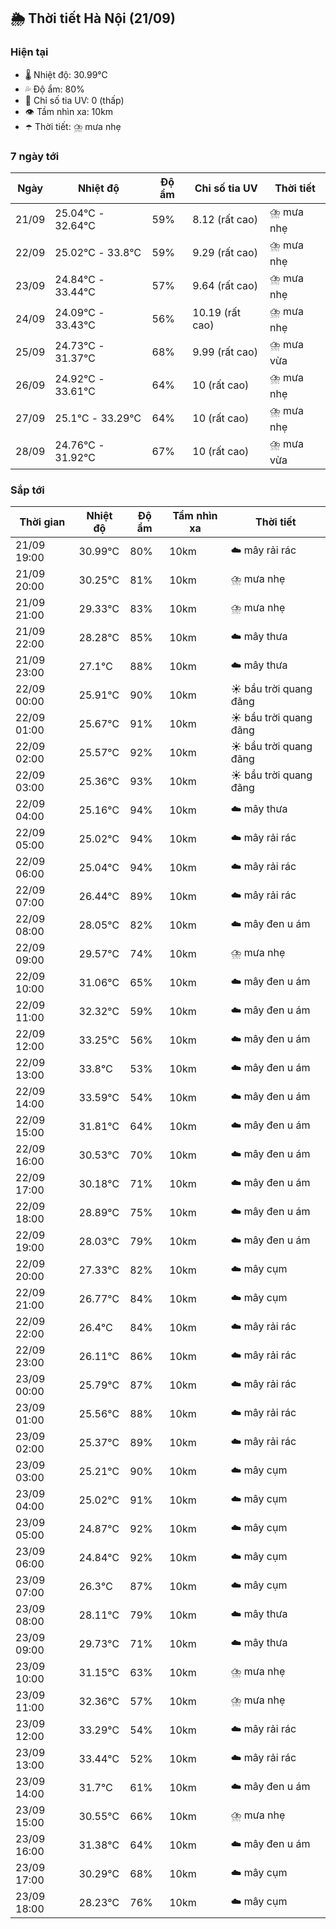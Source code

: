 ## 🌦️ Thời tiết Hà Nội (21/09)

### Hiện tại

- 🌡️ Nhiệt độ: 30.99℃
- 💦 Độ ẩm: 80%
- 🌟 Chỉ số tia UV: 0 (thấp)
- 👁️ Tầm nhìn xa: 10km
- ☂️ Thời tiết: ⛈️ mưa nhẹ

### 7 ngày tới

| Ngày | Nhiệt độ | Độ ẩm | Chỉ số tia UV | Thời tiết |
| --- | --- | --- | --- | --- |
| 21/09 | 25.04℃ - 32.64℃ | 59% | 8.12 (rất cao) | ⛈️ mưa nhẹ |
| 22/09 | 25.02℃ - 33.8℃ | 59% | 9.29 (rất cao) | ⛈️ mưa nhẹ |
| 23/09 | 24.84℃ - 33.44℃ | 57% | 9.64 (rất cao) | ⛈️ mưa nhẹ |
| 24/09 | 24.09℃ - 33.43℃ | 56% | 10.19 (rất cao) | ⛈️ mưa nhẹ |
| 25/09 | 24.73℃ - 31.37℃ | 68% | 9.99 (rất cao) | ⛈️ mưa vừa |
| 26/09 | 24.92℃ - 33.61℃ | 64% | 10 (rất cao) | ⛈️ mưa nhẹ |
| 27/09 | 25.1℃ - 33.29℃ | 64% | 10 (rất cao) | ⛈️ mưa nhẹ |
| 28/09 | 24.76℃ - 31.92℃ | 67% | 10 (rất cao) | ⛈️ mưa vừa |

### Sắp tới

| Thời gian | Nhiệt độ | Độ ẩm | Tầm nhìn xa | Thời tiết |
| --- | --- | --- | --- | --- |
| 21/09 19:00 | 30.99℃ | 80% | 10km | ☁️ mây rải rác |
| 21/09 20:00 | 30.25℃ | 81% | 10km | ⛈️ mưa nhẹ |
| 21/09 21:00 | 29.33℃ | 83% | 10km | ⛈️ mưa nhẹ |
| 21/09 22:00 | 28.28℃ | 85% | 10km | ☁️ mây thưa |
| 21/09 23:00 | 27.1℃ | 88% | 10km | ☁️ mây thưa |
| 22/09 00:00 | 25.91℃ | 90% | 10km | ☀️ bầu trời quang đãng |
| 22/09 01:00 | 25.67℃ | 91% | 10km | ☀️ bầu trời quang đãng |
| 22/09 02:00 | 25.57℃ | 92% | 10km | ☀️ bầu trời quang đãng |
| 22/09 03:00 | 25.36℃ | 93% | 10km | ☀️ bầu trời quang đãng |
| 22/09 04:00 | 25.16℃ | 94% | 10km | ☁️ mây thưa |
| 22/09 05:00 | 25.02℃ | 94% | 10km | ☁️ mây rải rác |
| 22/09 06:00 | 25.04℃ | 94% | 10km | ☁️ mây rải rác |
| 22/09 07:00 | 26.44℃ | 89% | 10km | ☁️ mây rải rác |
| 22/09 08:00 | 28.05℃ | 82% | 10km | ☁️ mây đen u ám |
| 22/09 09:00 | 29.57℃ | 74% | 10km | ⛈️ mưa nhẹ |
| 22/09 10:00 | 31.06℃ | 65% | 10km | ☁️ mây đen u ám |
| 22/09 11:00 | 32.32℃ | 59% | 10km | ☁️ mây đen u ám |
| 22/09 12:00 | 33.25℃ | 56% | 10km | ☁️ mây đen u ám |
| 22/09 13:00 | 33.8℃ | 53% | 10km | ☁️ mây đen u ám |
| 22/09 14:00 | 33.59℃ | 54% | 10km | ☁️ mây đen u ám |
| 22/09 15:00 | 31.81℃ | 64% | 10km | ☁️ mây đen u ám |
| 22/09 16:00 | 30.53℃ | 70% | 10km | ☁️ mây đen u ám |
| 22/09 17:00 | 30.18℃ | 71% | 10km | ☁️ mây đen u ám |
| 22/09 18:00 | 28.89℃ | 75% | 10km | ☁️ mây đen u ám |
| 22/09 19:00 | 28.03℃ | 79% | 10km | ☁️ mây đen u ám |
| 22/09 20:00 | 27.33℃ | 82% | 10km | ☁️ mây cụm |
| 22/09 21:00 | 26.77℃ | 84% | 10km | ☁️ mây cụm |
| 22/09 22:00 | 26.4℃ | 84% | 10km | ☁️ mây rải rác |
| 22/09 23:00 | 26.11℃ | 86% | 10km | ☁️ mây rải rác |
| 23/09 00:00 | 25.79℃ | 87% | 10km | ☁️ mây rải rác |
| 23/09 01:00 | 25.56℃ | 88% | 10km | ☁️ mây rải rác |
| 23/09 02:00 | 25.37℃ | 89% | 10km | ☁️ mây rải rác |
| 23/09 03:00 | 25.21℃ | 90% | 10km | ☁️ mây cụm |
| 23/09 04:00 | 25.02℃ | 91% | 10km | ☁️ mây cụm |
| 23/09 05:00 | 24.87℃ | 92% | 10km | ☁️ mây cụm |
| 23/09 06:00 | 24.84℃ | 92% | 10km | ☁️ mây cụm |
| 23/09 07:00 | 26.3℃ | 87% | 10km | ☁️ mây cụm |
| 23/09 08:00 | 28.11℃ | 79% | 10km | ☁️ mây thưa |
| 23/09 09:00 | 29.73℃ | 71% | 10km | ☁️ mây thưa |
| 23/09 10:00 | 31.15℃ | 63% | 10km | ⛈️ mưa nhẹ |
| 23/09 11:00 | 32.36℃ | 57% | 10km | ⛈️ mưa nhẹ |
| 23/09 12:00 | 33.29℃ | 54% | 10km | ☁️ mây rải rác |
| 23/09 13:00 | 33.44℃ | 52% | 10km | ☁️ mây rải rác |
| 23/09 14:00 | 31.7℃ | 61% | 10km | ☁️ mây đen u ám |
| 23/09 15:00 | 30.55℃ | 66% | 10km | ⛈️ mưa nhẹ |
| 23/09 16:00 | 31.38℃ | 64% | 10km | ☁️ mây đen u ám |
| 23/09 17:00 | 30.29℃ | 68% | 10km | ☁️ mây cụm |
| 23/09 18:00 | 28.23℃ | 76% | 10km | ☁️ mây cụm |
